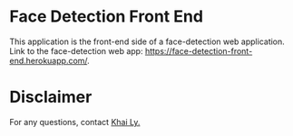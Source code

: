 # Face Detection Front End

This application is the front-end side of a face-detection web application. Link to the face-detection web app: https://face-detection-front-end.herokuapp.com/.


# Disclaimer

For any questions, contact <a href="https://github.com/khl7" target="target">Khai Ly.</a>   

